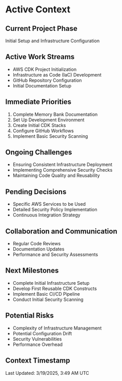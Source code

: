 # Active Context

## Current Project Phase
Initial Setup and Infrastructure Configuration

## Active Work Streams
- AWS CDK Project Initialization
- Infrastructure as Code (IaC) Development
- GitHub Repository Configuration
- Initial Documentation Setup

## Immediate Priorities
1. Complete Memory Bank Documentation
2. Set Up Development Environment
3. Create Initial CDK Stacks
4. Configure GitHub Workflows
5. Implement Basic Security Scanning

## Ongoing Challenges
- Ensuring Consistent Infrastructure Deployment
- Implementing Comprehensive Security Checks
- Maintaining Code Quality and Reusability

## Pending Decisions
- Specific AWS Services to be Used
- Detailed Security Policy Implementation
- Continuous Integration Strategy

## Collaboration and Communication
- Regular Code Reviews
- Documentation Updates
- Performance and Security Assessments

## Next Milestones
- Complete Initial Infrastructure Setup
- Develop First Reusable CDK Constructs
- Implement Basic CI/CD Pipeline
- Conduct Initial Security Scanning

## Potential Risks
- Complexity of Infrastructure Management
- Potential Configuration Drift
- Security Vulnerabilities
- Performance Overhead

## Context Timestamp
Last Updated: 3/19/2025, 3:49 AM UTC
